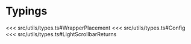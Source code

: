 # Typings

<<< src/utils/types.ts#WrapperPlacement
<<< src/utils/types.ts#Config
<<< src/utils/types.ts#LightScrollbarReturns
